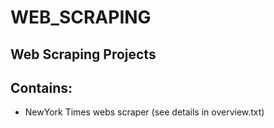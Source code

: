 # WEB_SCRAPING
## Web Scraping Projects
## Contains:
- NewYork Times webs scraper (see details in overview.txt)
